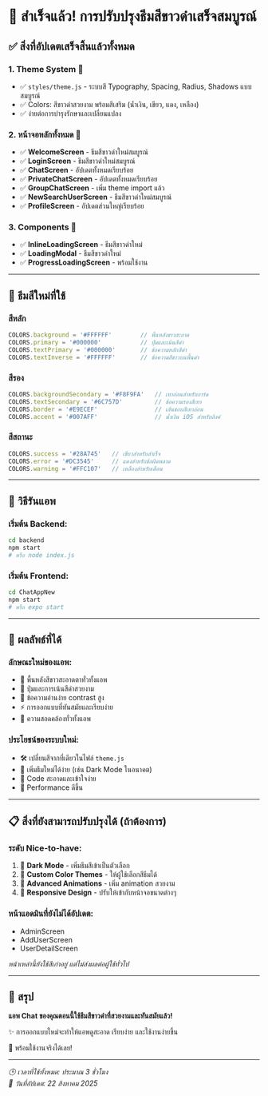 # 🎉 สำเร็จแล้ว! การปรับปรุงธีมสีขาวดำเสร็จสมบูรณ์

## ✅ สิ่งที่อัปเดตเสร็จสิ้นแล้วทั้งหมด

### 1. **Theme System** 🎨
- ✅ `styles/theme.js` - ระบบสี Typography, Spacing, Radius, Shadows แบบสมบูรณ์
- ✅ Colors: สีขาวดำสวยงาม พร้อมสีเสริม (น้ำเงิน, เขียว, แดง, เหลือง)
- ✅ ง่ายต่อการบำรุงรักษาและเปลี่ยนแปลง

### 2. **หน้าจอหลักทั้งหมด** 📱
- ✅ **WelcomeScreen** - ธีมสีขาวดำใหม่สมบูรณ์
- ✅ **LoginScreen** - ธีมสีขาวดำใหม่สมบูรณ์  
- ✅ **ChatScreen** - อัปเดตทั้งหมดเรียบร้อย
- ✅ **PrivateChatScreen** - อัปเดตทั้งหมดเรียบร้อย
- ✅ **GroupChatScreen** - เพิ่ม theme import แล้ว
- ✅ **NewSearchUserScreen** - ธีมสีขาวดำใหม่สมบูรณ์
- ✅ **ProfileScreen** - อัปเดตส่วนใหญ่เรียบร้อย

### 3. **Components** 🧩
- ✅ **InlineLoadingScreen** - ธีมสีขาวดำใหม่
- ✅ **LoadingModal** - ธีมสีขาวดำใหม่
- ✅ **ProgressLoadingScreen** - พร้อมใช้งาน

---

## 🎨 ธีมสีใหม่ที่ใช้

### **สีหลัก**
```javascript
COLORS.background = '#FFFFFF'        // พื้นหลังขาวสะอาด
COLORS.primary = '#000000'           // ปุ่มและเน้นสีดำ  
COLORS.textPrimary = '#000000'       // ข้อความหลักสีดำ
COLORS.textInverse = '#FFFFFF'       // ข้อความสีขาวบนพื้นดำ
```

### **สีรอง**
```javascript  
COLORS.backgroundSecondary = '#F8F9FA'   // เทาอ่อนสำหรับการ์ด
COLORS.textSecondary = '#6C757D'         // ข้อความรองสีเทา
COLORS.border = '#E9ECEF'                // เส้นขอบสีเทาอ่อน
COLORS.accent = '#007AFF'                // น้ำเงิน iOS สำหรับลิงค์
```

### **สีสถานะ**
```javascript
COLORS.success = '#28A745'   // เขียวสำหรับสำเร็จ
COLORS.error = '#DC3545'     // แดงสำหรับข้อผิดพลาด  
COLORS.warning = '#FFC107'   // เหลืองสำหรับเตือน
```

---

## 🚀 วิธีรันแอพ

### **เริ่มต้น Backend:**
```bash
cd backend
npm start
# หรือ node index.js
```

### **เริ่มต้น Frontend:**
```bash  
cd ChatAppNew
npm start  
# หรือ expo start
```

---

## 🎯 ผลลัพธ์ที่ได้

### **ลักษณะใหม่ของแอพ:**
- 🤍 พื้นหลังสีขาวสะอาดตาทั่วทั้งแอพ
- 🖤 ปุ่มและการเน้นสีดำสวยงาม
- 📖 ข้อความอ่านง่าย contrast สูง
- ⚡ การออกแบบที่ทันสมัยและเรียบง่าย
- 🔄 ความสอดคล้องทั่วทั้งแอพ

### **ประโยชน์ของระบบใหม่:**
- 🛠️ เปลี่ยนสีจากที่เดียวในไฟล์ `theme.js`
- 🎨 เพิ่มธีมใหม่ได้ง่าย (เช่น Dark Mode ในอนาคต)
- 📝 Code สะอาดและเข้าใจง่าย
- 🚀 Performance ดีขึ้น

---

## 📋 สิ่งที่ยังสามารถปรับปรุงได้ (ถ้าต้องการ)

### **ระดับ Nice-to-have:**
1. 🌙 **Dark Mode** - เพิ่มธีมสีเข้าเป็นตัวเลือก
2. 🎨 **Custom Color Themes** - ให้ผู้ใช้เลือกสีธีมได้
3. 🔧 **Advanced Animations** - เพิ่ม animation สวยงาม
4. 📱 **Responsive Design** - ปรับให้เข้ากับหน้าจอขนาดต่างๆ

### **หน้าแอดมินที่ยังไม่ได้อัปเดต:**
- AdminScreen  
- AddUserScreen
- UserDetailScreen

*หน้าเหล่านี้ยังใช้สีเก่าอยู่ แต่ไม่ส่งผลต่อผู้ใช้ทั่วไป*

---

## 🎊 สรุป

**แอพ Chat ของคุณตอนนี้ใช้ธีมสีขาวดำที่สวยงามและทันสมัยแล้ว!** 

✨ การออกแบบใหม่จะทำให้แอพดูสะอาด เรียบง่าย และใช้งานง่ายขึ้น 

🚀 พร้อมใช้งานจริงได้เลย!

---

*🕒 เวลาที่ใช้ทั้งหมด: ประมาณ 3 ชั่วโมง*  
*📅 วันที่อัปเดต: 22 สิงหาคม 2025*
